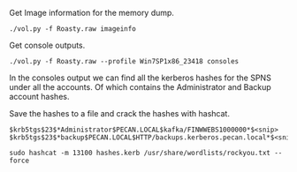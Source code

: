 Get Image information for the memory dump.

`./vol.py -f Roasty.raw imageinfo`

Get console outputs.

`./vol.py -f Roasty.raw --profile Win7SP1x86_23418 consoles`

In the consoles output we can find all the kerberos hashes for the SPNS under all the accounts. Of which contains the Administrator and Backup account hashes.

Save the hashes to a file and crack the hashes with hashcat.

```
$krb5tgs$23$*Administrator$PECAN.LOCAL$kafka/FINWWEBS1000000*$<snip>
$krb5tgs$23$*backup$PECAN.LOCAL$HTTP/backups.kerberos.pecan.local*$<snip>
```

`sudo hashcat -m 13100 hashes.kerb /usr/share/wordlists/rockyou.txt --force`
